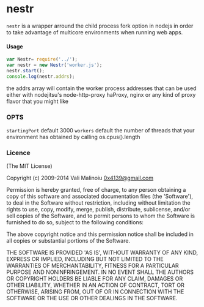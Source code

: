 nestr
=======
`nestr` is a wrapper arround the child process fork option in nodejs in order to take advantage of multicore environments when running web apps.

#### Usage

```javascript
var Nestr= require('../');
var nestr = new Nestr('worker.js');
nestr.start();
console.log(nestr.addrs);
```
the addrs array will contain the worker process addresses that can be used either with nodejitsu's node-http-proxy haProxy, nginx or any kind of proxy flavor that you might like

### OPTS

`startingPort` default 3000 
`workers` default the number of threads that your environment has obtained by calling os.cpus().length

### Licence

(The MIT License)

Copyright (c) 2009-2014 Vali Malinoiu <0x4139@gmail.com>

Permission is hereby granted, free of charge, to any person obtaining
a copy of this software and associated documentation files (the
'Software'), to deal in the Software without restriction, including
without limitation the rights to use, copy, modify, merge, publish,
distribute, sublicense, and/or sell copies of the Software, and to
permit persons to whom the Software is furnished to do so, subject to
the following conditions:

The above copyright notice and this permission notice shall be
included in all copies or substantial portions of the Software.

THE SOFTWARE IS PROVIDED 'AS IS', WITHOUT WARRANTY OF ANY KIND,
EXPRESS OR IMPLIED, INCLUDING BUT NOT LIMITED TO THE WARRANTIES OF
MERCHANTABILITY, FITNESS FOR A PARTICULAR PURPOSE AND NONINFRINGEMENT.
IN NO EVENT SHALL THE AUTHORS OR COPYRIGHT HOLDERS BE LIABLE FOR ANY
CLAIM, DAMAGES OR OTHER LIABILITY, WHETHER IN AN ACTION OF CONTRACT,
TORT OR OTHERWISE, ARISING FROM, OUT OF OR IN CONNECTION WITH THE
SOFTWARE OR THE USE OR OTHER DEALINGS IN THE SOFTWARE.

